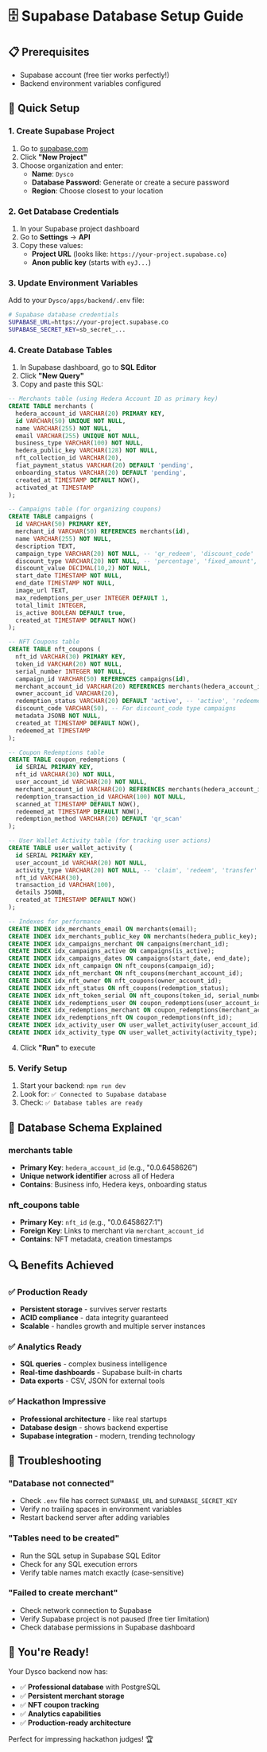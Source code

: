 # 🗄️ Supabase Database Setup Guide

## 📋 Prerequisites
- Supabase account (free tier works perfectly!)
- Backend environment variables configured

## 🚀 Quick Setup

### 1. Create Supabase Project
1. Go to [supabase.com](https://supabase.com)
2. Click **"New Project"**
3. Choose organization and enter:
   - **Name**: `Dysco`
   - **Database Password**: Generate or create a secure password
   - **Region**: Choose closest to your location

### 2. Get Database Credentials
1. In your Supabase project dashboard
2. Go to **Settings** → **API**
3. Copy these values:
   - **Project URL** (looks like: `https://your-project.supabase.co`)
   - **Anon public key** (starts with `eyJ...`)

### 3. Update Environment Variables
Add to your `Dysco/apps/backend/.env` file:

```bash
# Supabase database credentials
SUPABASE_URL=https://your-project.supabase.co
SUPABASE_SECRET_KEY=sb_secret_...
```

### 4. Create Database Tables
1. In Supabase dashboard, go to **SQL Editor**
2. Click **"New Query"**
3. Copy and paste this SQL:

```sql
-- Merchants table (using Hedera Account ID as primary key)
CREATE TABLE merchants (
  hedera_account_id VARCHAR(20) PRIMARY KEY,
  id VARCHAR(50) UNIQUE NOT NULL,
  name VARCHAR(255) NOT NULL,
  email VARCHAR(255) UNIQUE NOT NULL,
  business_type VARCHAR(100) NOT NULL,
  hedera_public_key VARCHAR(128) NOT NULL,
  nft_collection_id VARCHAR(20),
  fiat_payment_status VARCHAR(20) DEFAULT 'pending',
  onboarding_status VARCHAR(20) DEFAULT 'pending',
  created_at TIMESTAMP DEFAULT NOW(),
  activated_at TIMESTAMP
);

-- Campaigns table (for organizing coupons)
CREATE TABLE campaigns (
  id VARCHAR(50) PRIMARY KEY,
  merchant_id VARCHAR(50) REFERENCES merchants(id),
  name VARCHAR(255) NOT NULL,
  description TEXT,
  campaign_type VARCHAR(20) NOT NULL, -- 'qr_redeem', 'discount_code'
  discount_type VARCHAR(20) NOT NULL, -- 'percentage', 'fixed_amount', 'free_item'
  discount_value DECIMAL(10,2) NOT NULL,
  start_date TIMESTAMP NOT NULL,
  end_date TIMESTAMP NOT NULL,
  image_url TEXT,
  max_redemptions_per_user INTEGER DEFAULT 1,
  total_limit INTEGER,
  is_active BOOLEAN DEFAULT true,
  created_at TIMESTAMP DEFAULT NOW()
);

-- NFT Coupons table
CREATE TABLE nft_coupons (
  nft_id VARCHAR(30) PRIMARY KEY,
  token_id VARCHAR(20) NOT NULL,
  serial_number INTEGER NOT NULL,
  campaign_id VARCHAR(50) REFERENCES campaigns(id),
  merchant_account_id VARCHAR(20) REFERENCES merchants(hedera_account_id),
  owner_account_id VARCHAR(20),
  redemption_status VARCHAR(20) DEFAULT 'active', -- 'active', 'redeemed', 'expired', 'burned'
  discount_code VARCHAR(50), -- For discount_code type campaigns
  metadata JSONB NOT NULL,
  created_at TIMESTAMP DEFAULT NOW(),
  redeemed_at TIMESTAMP
);

-- Coupon Redemptions table
CREATE TABLE coupon_redemptions (
  id SERIAL PRIMARY KEY,
  nft_id VARCHAR(30) NOT NULL,
  user_account_id VARCHAR(20) NOT NULL,
  merchant_account_id VARCHAR(20) REFERENCES merchants(hedera_account_id),
  redemption_transaction_id VARCHAR(100) NOT NULL,
  scanned_at TIMESTAMP DEFAULT NOW(),
  redeemed_at TIMESTAMP DEFAULT NOW(),
  redemption_method VARCHAR(20) DEFAULT 'qr_scan'
);

-- User Wallet Activity table (for tracking user actions)
CREATE TABLE user_wallet_activity (
  id SERIAL PRIMARY KEY,
  user_account_id VARCHAR(20) NOT NULL,
  activity_type VARCHAR(20) NOT NULL, -- 'claim', 'redeem', 'transfer'
  nft_id VARCHAR(30),
  transaction_id VARCHAR(100),
  details JSONB,
  created_at TIMESTAMP DEFAULT NOW()
);

-- Indexes for performance
CREATE INDEX idx_merchants_email ON merchants(email);
CREATE INDEX idx_merchants_public_key ON merchants(hedera_public_key);
CREATE INDEX idx_campaigns_merchant ON campaigns(merchant_id);
CREATE INDEX idx_campaigns_active ON campaigns(is_active);
CREATE INDEX idx_campaigns_dates ON campaigns(start_date, end_date);
CREATE INDEX idx_nft_campaign ON nft_coupons(campaign_id);
CREATE INDEX idx_nft_merchant ON nft_coupons(merchant_account_id);
CREATE INDEX idx_nft_owner ON nft_coupons(owner_account_id);
CREATE INDEX idx_nft_status ON nft_coupons(redemption_status);
CREATE INDEX idx_nft_token_serial ON nft_coupons(token_id, serial_number);
CREATE INDEX idx_redemptions_user ON coupon_redemptions(user_account_id);
CREATE INDEX idx_redemptions_merchant ON coupon_redemptions(merchant_account_id);
CREATE INDEX idx_redemptions_nft ON coupon_redemptions(nft_id);
CREATE INDEX idx_activity_user ON user_wallet_activity(user_account_id);
CREATE INDEX idx_activity_type ON user_wallet_activity(activity_type);
```

4. Click **"Run"** to execute

### 5. Verify Setup
1. Start your backend: `npm run dev`
2. Look for: `✅ Connected to Supabase database`
3. Check: `✅ Database tables are ready`

## 🎯 Database Schema Explained

### **merchants table**
- **Primary Key**: `hedera_account_id` (e.g., "0.0.6458626")
- **Unique network identifier** across all of Hedera
- **Contains**: Business info, Hedera keys, onboarding status

### **nft_coupons table** 
- **Primary Key**: `nft_id` (e.g., "0.0.6458627:1")
- **Foreign Key**: Links to merchant via `merchant_account_id`
- **Contains**: NFT metadata, creation timestamps

## 🔍 Benefits Achieved

### ✅ **Production Ready**
- **Persistent storage** - survives server restarts
- **ACID compliance** - data integrity guaranteed
- **Scalable** - handles growth and multiple server instances

### ✅ **Analytics Ready**
- **SQL queries** - complex business intelligence
- **Real-time dashboards** - Supabase built-in charts
- **Data exports** - CSV, JSON for external tools

### ✅ **Hackathon Impressive**
- **Professional architecture** - like real startups
- **Database design** - shows backend expertise
- **Supabase integration** - modern, trending technology

## 🚨 Troubleshooting

### "Database not connected"
- Check `.env` file has correct `SUPABASE_URL` and `SUPABASE_SECRET_KEY`
- Verify no trailing spaces in environment variables
- Restart backend server after adding variables

### "Tables need to be created"
- Run the SQL setup in Supabase SQL Editor
- Check for any SQL execution errors
- Verify table names match exactly (case-sensitive)

### "Failed to create merchant"
- Check network connection to Supabase
- Verify Supabase project is not paused (free tier limitation)
- Check database permissions in Supabase dashboard

## 🎉 You're Ready!

Your Dysco backend now has:
- ✅ **Professional database** with PostgreSQL
- ✅ **Persistent merchant storage** 
- ✅ **NFT coupon tracking**
- ✅ **Analytics capabilities**
- ✅ **Production-ready architecture**

Perfect for impressing hackathon judges! 🏆 